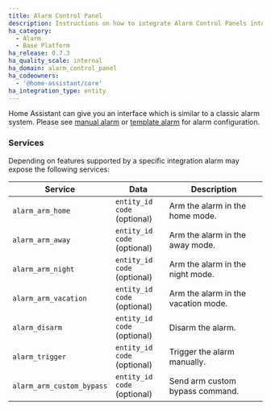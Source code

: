 ```yaml
---
title: Alarm Control Panel
description: Instructions on how to integrate Alarm Control Panels into Home Assistant.
ha_category:
  - Alarm
  - Base Platform
ha_release: 0.7.3
ha_quality_scale: internal
ha_domain: alarm_control_panel
ha_codeowners:
  - '@home-assistant/core'
ha_integration_type: entity
---
```


Home Assistant can give you an interface which is similar to a classic alarm system.
Please see [manual alarm](/integrations/manual) or [template alarm](/integrations/alarm_control_panel.template) for alarm configuration.

### Services

Depending on features supported by a specific integration alarm may expose the following services:

| Service | Data | Description |
| ------- | ---- | ----------- |
| `alarm_arm_home` | `entity_id` <br> `code` (optional) | Arm the alarm in the home mode.
| `alarm_arm_away` | `entity_id` <br> `code` (optional) | Arm the alarm in the away mode.
| `alarm_arm_night` | `entity_id` <br> `code` (optional) | Arm the alarm in the night mode.
| `alarm_arm_vacation` | `entity_id` <br> `code` (optional) | Arm the alarm in the vacation mode.
| `alarm_disarm` | `entity_id` <br> `code` (optional) | Disarm the alarm.
| `alarm_trigger` | `entity_id` <br> `code` (optional) | Trigger the alarm manually.
| `alarm_arm_custom_bypass` | `entity_id` <br> `code` (optional) | Send arm custom bypass command.
